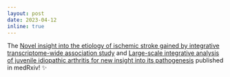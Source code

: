 ```yaml
---
layout: post
date: 2023-04-12
inline: true
---
```

  
The [Novel insight into the etiology of ischemic stroke gained by integrative transcriptome-wide association study](https://www.medrxiv.org/content/10.1101/2023.03.30.23287918v1.full-text) and [Large-scale integrative analysis of juvenile idiopathic arthritis for new insight into its pathogenesis](https://medrxiv.org/cgi/content/short/2023.04.07.23287912v1) published in medRxiv! :sparkles: